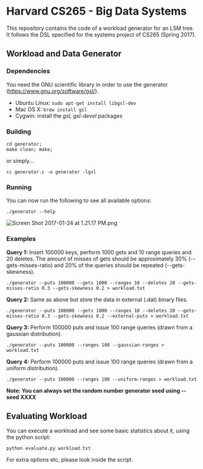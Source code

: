 # Harvard CS265 - Big Data Systems #
This repository contains the code of a workload generator for an LSM tree.
It follows the DSL specified for the systems project of CS265 (Spring 2017).


## Workload and Data Generator ##
### Dependencies ###
You need the GNU scientific library in order to use the generator (https://www.gnu.org/software/gsl/).

* Ubuntu Linux: ```sudo apt-get install libgsl-dev```
* Mac OS X: ```brew install gsl```
* Cygwin: install the *gsl, gsl-devel* packages

### Building ###
```
cd generator;
make clean; make;
```

or simply...
```
cc generator.c -o generator -lgsl
```

### Running ###
You can now run the following to see all available options:
```
./generator --help
```

![Screen Shot 2017-01-24 at 1.21.17 PM.png](https://bitbucket.org/repo/9de5E4/images/2315274117-Screen%20Shot%202017-01-24%20at%201.21.17%20PM.png)

### Examples ###
**Query 1:** Insert 100000 keys, perform 1000 gets and 10 range queries and 20 deletes. The amount of misses of gets should be approximately 30% (--gets-misses-ratio) and 20% of the queries should be repeated (--gets-skewness).

```
./generator --puts 100000 --gets 1000 --ranges 10 --deletes 20 --gets-misses-ratio 0.3 --gets-skewness 0.2 > workload.txt
```

**Query 2:** Same as above but store the data in external (.dat) binary files.
```
./generator --puts 100000 --gets 1000 --ranges 10 --deletes 20 --gets-misses-ratio 0.3 --gets-skewness 0.2 --external-puts > workload.txt
```

**Query 3:** Perform 100000 puts and issue 100 range queries (drawn from a gaussian distribution).
```
./generator --puts 100000 --ranges 100 --gaussian-ranges > workload.txt
```

**Query 4:** Perform 100000 puts and issue 100 range queries (drawn from a uniform distribution).
```
./generator --puts 100000 --ranges 100 --uniform-ranges > workload.txt
```

**Note: You can always set the random number generator seed using --seed XXXX**


## Evaluating Workload ##

You can execute a workload and see some basic statistics about it, using the python script:

```
python evaluate.py workload.txt
```

For extra options etc, please look inside the script.